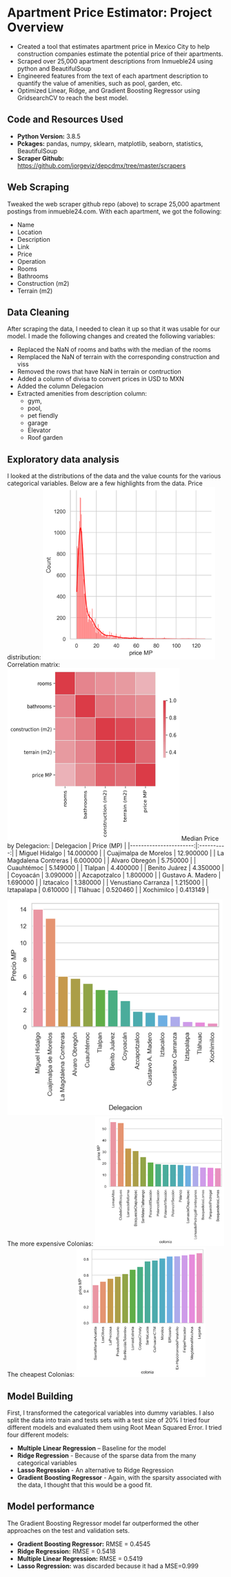 # Apartment Price Estimator: Project Overview
* Created a tool that estimates apartment price in Mexico City to help construction companies estimate the potential price of their apartments.
* Scraped over 25,000 apartment descriptions from Inmueble24 using python and BeautifulSoup
* Engineered features from the text of each apartment description to quantify the value of amenities, such as pool, garden, etc.
* Optimized Linear, Ridge, and Gradient Boosting Regressor using GridsearchCV to reach the best model.
## Code and Resources Used
* **Python Version:** 3.8.5
* **Pckages:** pandas, numpy, sklearn, matplotlib, seaborn, statistics, BeautifulSoup
* **Scraper Github:** https://github.com/jorgeviz/depcdmx/tree/master/scrapers
## Web Scraping
Tweaked the web scraper github repo (above) to scrape 25,000 apartment postings from inmueble24.com. With each apartment, we got the following:
* Name
* Location
* Description 
* Link 
* Price 
* Operation 
* Rooms 
* Bathrooms 
* Construction (m2) 
* Terrain (m2)
## Data Cleaning
After scraping the data, I needed to clean it up so that it was usable for our model. I made the following changes and created the following variables:
* Replaced the NaN of rooms and baths with the median of the rooms
* Remplaced the NaN of terrain with the corresponding construction and viss
* Removed the rows that have NaN in terrain or contruction 
* Added a column of divisa to convert prices in USD to MXN
* Added the column Delegacion
* Extracted amenities from description column:
  * gym, 
  * pool, 
  * pet fiendly
  * garage
  * Elevator
  * Roof garden
## Exploratory data analysis
I looked at the distributions of the data and the value counts for the various categorical variables. Below are a few highlights from the data.
Price distribution: 
<img src="https://github.com/ismael-lopezb/ds_realestate_proj/blob/master/distri.png" alt="Price Distribution" width="400" height="400"/> 
Correlation matrix:
<img src="https://github.com/ismael-lopezb/ds_realestate_proj/blob/master/heatmap.jpg" alt="Correlation matrix" width="400" height="400"/>
Median Price by Delegacion: 
|             Delegacion | Price (MP) |
|-----------------------:|:----------:|
|         Miguel Hidalgo |  14.000000 |
|  Cuajimalpa de Morelos |  12.900000 |
| La Magdalena Contreras |   6.000000 |
|         Alvaro Obregón |   5.750000 |
|             Cuauhtémoc |   5.149000 |
|                Tlalpan |   4.400000 |
|          Benito Juárez |   4.350000 |
|               Coyoacán |   3.090000 |
|           Azcapotzalco |   1.800000 |
|      Gustavo A. Madero |   1.690000 |
|              Iztacalco |   1.380000 |
|    Venustiano Carranza |   1.215000 |
|             Iztapalapa |   0.610000 |
|                Tláhuac |   0.520460 |
|             Xochimilco |   0.413149 |

<img src="https://github.com/ismael-lopezb/ds_realestate_proj/blob/master/pricepd.png" alt="Price by Delegacion" width="500" height="500"/>
The more expensive Colonias:
<img src="https://github.com/ismael-lopezb/ds_realestate_proj/blob/master/pricebcnl.png" alt="Price nlargest" width="300" height="300"/>
The cheapest Colonias: 
<img src="https://github.com/ismael-lopezb/ds_realestate_proj/blob/master/pricebcns.png" alt="Price nsmallest" width="300" height="300"/>

## Model Building
First, I transformed the categorical variables into dummy variables. I also split the data into train and tests sets with a test size of 20%
I tried four different models and evaluated them using Root Mean Squared Error. 
I tried four different models:
* **Multiple Linear Regression** – Baseline for the model
* **Ridge Regression** - Because of the sparse data from the many categorical variables
* **Lasso Regression** - An alternative to Ridge Regression
* **Gradient Boosting Regressor** - Again, with the sparsity associated with the data, I thought that this would be a good fit.
## Model performance
The Gradient Boosting Regressor model far outperformed the other approaches on the test and validation sets.
* **Gradient Boosting Regressor:** RMSE = 0.4545
* **Ridge Regression:** RMSE = 0.5418
* **Multiple Linear Regression:** RMSE = 0.5419
* **Lasso Regression:** was discarded because it had a MSE=0.999
